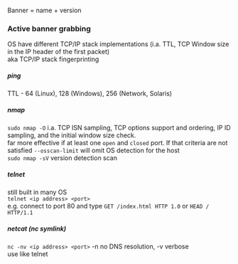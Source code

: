 Banner = name + version

### Active banner grabbing
OS have different TCP/IP stack implementations (i.a. TTL, TCP Window size in the IP header of the first packet)  
aka TCP/IP stack fingerprinting
##### ping
TTL - 64 (Linux), 128 (Windows), 256 (Network, Solaris)
##### nmap
`sudo nmap -O` i.a. TCP ISN sampling, TCP options support and ordering, IP ID sampling, and the initial window size check.  
far more effective if at least one `open` and `closed` port. If that criteria are not satisfied `--osscan-limit` will omit OS detection for the host  
`sudo nmap -sV` version detection scan  

##### telnet
still built in many OS  
`telnet <ip address> <port>`  
e.g. connect to port 80 and type `GET /index.html HTTP 1.0` or `HEAD / HTTP/1.1`
##### netcat (nc symlink)
`nc -nv <ip address> <port>` -n no DNS resolution, -v verbose  
use like telnet
